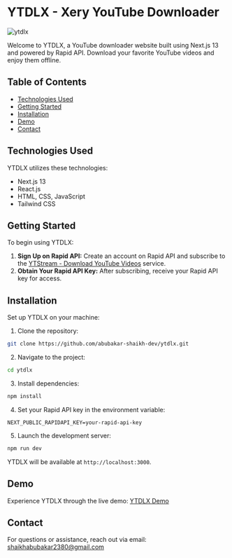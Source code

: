 # YTDLX - Xery YouTube Downloader

![ytdlx](https://github.com/abubakar-shaikh-dev/ytdlx/assets/64248752/d4a38fcb-e5ac-4c08-b2c0-b2686171beea)

Welcome to YTDLX, a YouTube downloader website built using Next.js 13 and powered by Rapid API. Download your favorite YouTube videos and enjoy them offline.

## Table of Contents

- [Technologies Used](#technologies-used)
- [Getting Started](#getting-started)
- [Installation](#installation)
- [Demo](#demo)
- [Contact](#contact)

## Technologies Used

YTDLX utilizes these technologies:

- Next.js 13
- React.js
- HTML, CSS, JavaScript
- Tailwind CSS

## Getting Started

To begin using YTDLX:

1. **Sign Up on Rapid API:** Create an account on Rapid API and subscribe to the [YTStream - Download YouTube Videos](https://rapidapi.com/ytjar/api/ytstream-download-youtube-videos) service.
2. **Obtain Your Rapid API Key:** After subscribing, receive your Rapid API key for access.

## Installation

Set up YTDLX on your machine:

1. Clone the repository: 
```bash
git clone https://github.com/abubakar-shaikh-dev/ytdlx.git
```
2. Navigate to the project:
```bash
cd ytdlx
```
3. Install dependencies:
```bash
npm install
```
4. Set your Rapid API key in the environment variable:
```dotenv
NEXT_PUBLIC_RAPIDAPI_KEY=your-rapid-api-key
```
5. Launch the development server:
```bash
npm run dev
```

YTDLX will be available at `http://localhost:3000`.

## Demo

Experience YTDLX through the live demo: [YTDLX Demo](https://ytdlx.vercel.app/)

## Contact

For questions or assistance, reach out via email: shaikhabubakar2380@gmail.com
